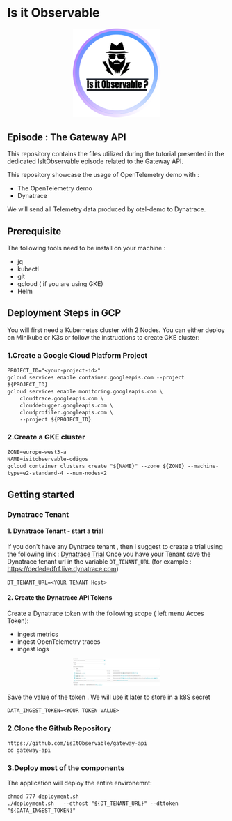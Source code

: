 # Is it Observable
<p align="center"><img src="/image/logo.png" width="40%" alt="Is It observable Logo" /></p>

## Episode : The Gateway API
This repository contains the files utilized during the tutorial presented in the dedicated IsItObservable episode related to the Gateway API.


This repository showcase the usage of OpenTelemetry demo  with :
* The OpenTelemetry demo
* Dynatrace


We will send all Telemetry data produced by otel-demo to Dynatrace.

## Prerequisite
The following tools need to be install on your machine :
- jq
- kubectl
- git
- gcloud ( if you are using GKE)
- Helm


## Deployment Steps in GCP

You will first need a Kubernetes cluster with 2 Nodes.
You can either deploy on Minikube or K3s or follow the instructions to create GKE cluster:
### 1.Create a Google Cloud Platform Project
```shell
PROJECT_ID="<your-project-id>"
gcloud services enable container.googleapis.com --project ${PROJECT_ID}
gcloud services enable monitoring.googleapis.com \
    cloudtrace.googleapis.com \
    clouddebugger.googleapis.com \
    cloudprofiler.googleapis.com \
    --project ${PROJECT_ID}
```
### 2.Create a GKE cluster
```shell
ZONE=europe-west3-a
NAME=isitobservable-odigos
gcloud container clusters create "${NAME}" --zone ${ZONE} --machine-type=e2-standard-4 --num-nodes=2
```


## Getting started
### Dynatrace Tenant
#### 1. Dynatrace Tenant - start a trial
If you don't have any Dyntrace tenant , then i suggest to create a trial using the following link : [Dynatrace Trial](https://bit.ly/3KxWDvY)
Once you have your Tenant save the Dynatrace tenant url in the variable `DT_TENANT_URL` (for example : https://dedededfrf.live.dynatrace.com)
```
DT_TENANT_URL=<YOUR TENANT Host>
```

#### 2. Create the Dynatrace API Tokens
Create a Dynatrace token with the following scope ( left menu Acces Token):
* ingest metrics
* ingest OpenTelemetry traces
* ingest logs
<p align="center"><img src="/image/data_ingest.png" width="40%" alt="data token" /></p>
Save the value of the token . We will use it later to store in a k8S secret

```
DATA_INGEST_TOKEN=<YOUR TOKEN VALUE>
```

### 2.Clone the Github Repository
```shell
https://github.com/isItObservable/gateway-api
cd gateway-api
```

### 3.Deploy most of the components
The application will deploy the entire environemnt: 
```shell
chmod 777 deployment.sh
./deployment.sh   --dthost "${DT_TENANT_URL}" --dttoken "${DATA_INGEST_TOKEN}" 
```
